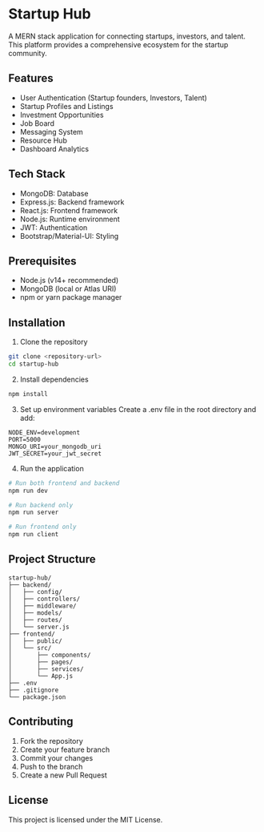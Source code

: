 # Startup Hub

A MERN stack application for connecting startups, investors, and talent. This platform provides a comprehensive ecosystem for the startup community.

## Features

- User Authentication (Startup founders, Investors, Talent)
- Startup Profiles and Listings
- Investment Opportunities
- Job Board
- Messaging System
- Resource Hub
- Dashboard Analytics

## Tech Stack

- MongoDB: Database
- Express.js: Backend framework
- React.js: Frontend framework
- Node.js: Runtime environment
- JWT: Authentication
- Bootstrap/Material-UI: Styling

## Prerequisites

- Node.js (v14+ recommended)
- MongoDB (local or Atlas URI)
- npm or yarn package manager

## Installation

1. Clone the repository
```bash
git clone <repository-url>
cd startup-hub
```

2. Install dependencies
```bash
npm install
```

3. Set up environment variables
Create a .env file in the root directory and add:
```
NODE_ENV=development
PORT=5000
MONGO_URI=your_mongodb_uri
JWT_SECRET=your_jwt_secret
```

4. Run the application
```bash
# Run both frontend and backend
npm run dev

# Run backend only
npm run server

# Run frontend only
npm run client
```

## Project Structure

```
startup-hub/
├── backend/
│   ├── config/
│   ├── controllers/
│   ├── middleware/
│   ├── models/
│   ├── routes/
│   └── server.js
├── frontend/
│   ├── public/
│   └── src/
│       ├── components/
│       ├── pages/
│       ├── services/
│       └── App.js
├── .env
├── .gitignore
└── package.json
```

## Contributing

1. Fork the repository
2. Create your feature branch
3. Commit your changes
4. Push to the branch
5. Create a new Pull Request

## License

This project is licensed under the MIT License. 